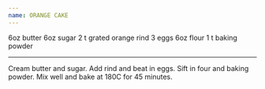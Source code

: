 ```yaml
---
name: ORANGE CAKE
---
```


6oz butter
6oz sugar
2 t grated orange rind
3 eggs
6oz flour
1 t baking powder

---

Cream butter and sugar.  Add rind and beat in eggs.  Sift in four and baking powder.  Mix well and bake at 180C for 45 minutes.

